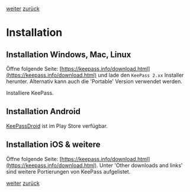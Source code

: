 <a class="nav-button pull-right" href="../KeePass_3">weiter</a>
<a class="nav-button pull-left" href="../KeePass_1">zurück</a>
<br>

# Installation

## Installation Windows, Mac, Linux

Öffne folgende Seite: [https://keepass.info/download.html](https://keepass.info/download.html) und lade den `KeePass 2.xx` Installer herunter. Alternativ kann auch die 'Portable' Version verwendet werden.

Installiere KeePass.

## Installation Android

[KeePassDroid](https://play.google.com/store/apps/details?id=com.android.keepass) ist im Play Store verfügbar.

## Installation iOS & weitere

Öffne folgende Seite: [https://keepass.info/download.html](https://keepass.info/download.html). Unter 'Other downloads and links' sind weitere Portierungen von KeePass aufgelistet.


<a class="nav-button pull-right" href="../KeePass_3">weiter</a>
<a class="nav-button pull-left" href="../KeePass_1">zurück</a>
<br>
